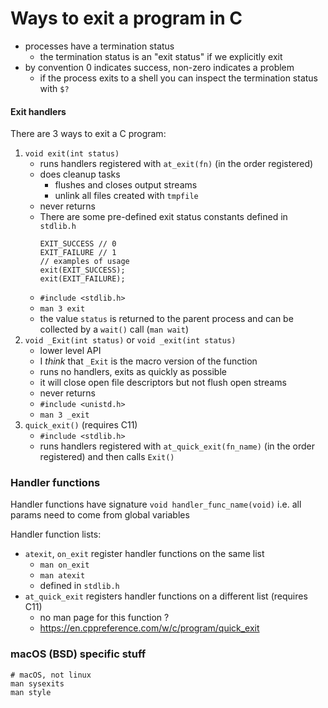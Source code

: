 # Ways to exit a program in C

- processes have a termination status
    - the termination status is an "exit status" if we explicitly exit
- by convention 0 indicates success, non-zero indicates a problem
    - if the process exits to a shell you can inspect the termination status
      with `$?`

#### Exit handlers

There are 3 ways to exit a C program:

1. `void exit(int status)`
    - runs handlers registered with `at_exit(fn)` (in the order registered)
    - does cleanup tasks
        - flushes and closes output streams
        - unlink all files created with `tmpfile`
    - never returns
    - There are some pre-defined exit status constants defined in `stdlib.h`
        ```
        EXIT_SUCCESS // 0
        EXIT_FAILURE // 1
        // examples of usage
        exit(EXIT_SUCCESS);
        exit(EXIT_FAILURE);
        ```
    - `#include <stdlib.h>`
    - `man 3 exit`
    - the value `status` is returned to the parent process and can be collected
      by a `wait()` call (`man wait`)
1. `void _Exit(int status)` or `void _exit(int status)`
    - lower level API
    - I _think_ that `_Exit` is the macro version of the function
    - runs no handlers, exits as quickly as possible
    - it will close open file descriptors but not flush open streams
    - never returns
    - `#include <unistd.h>`
    - `man 3 _exit`
1. `quick_exit()` (requires C11)
    - `#include <stdlib.h>`
    - runs handlers registered with `at_quick_exit(fn_name)` (in the order
      registered) and then calls `Exit()`

### Handler functions

Handler functions have signature `void handler_func_name(void)` i.e. all params
need to come from global variables

Handler function lists:

- `atexit`, `on_exit` register handler functions on the same list
    - `man on_exit`
    - `man atexit`
    - defined in `stdlib.h`
- `at_quick_exit` registers handler functions on a different list (requires C11)
    - no man page for this function ?
    - https://en.cppreference.com/w/c/program/quick_exit

### macOS (BSD) specific stuff

```
# macOS, not linux
man sysexits
man style
```
